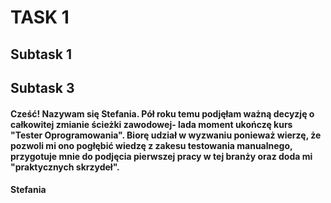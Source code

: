 # TASK 1
## Subtask 1
#### 
## Subtask 3
#### Cześć! Nazywam się Stefania. Pół roku temu podjęłam ważną decyzję o całkowitej zmianie ścieżki zawodowej- lada moment ukończę kurs "Tester Oprogramowania". Biorę udział w wyzwaniu ponieważ wierzę, że pozwoli mi ono pogłębić wiedzę z zakesu testowania manualnego, przygotuje mnie do podjęcia pierwszej pracy w tej branży oraz doda mi "praktycznych skrzydeł". 
#### Stefania
